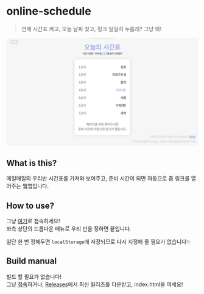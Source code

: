 # online-schedule
> 언제 시간표 켜고, 오늘 날짜 찾고, 링크 일일히 누를래? 그냥 봐!

![MyRhyLogo](resources/screenshot.png)

## What is this?

매일매일의 우리반 시간표를 가져와 보여주고, 준비 시간이 되면 자동으로 줌 링크를 열어주는 웹앱입니다.

## How to use?

그냥 [여기](https://coupy.dev/projects/online-schedule/)로 접속하세요!   
좌측 상단의 드롭다운 메뉴로 우리 반을 정하면 끝입니다.

일단 한 번 정해두면 `localStorage`에 저장되므로 다시 지정해 줄 필요가 없습니다✨

## Build manual

빌드 할 필요가 없습니다!   
그냥 [접속](https://coupy.dev/projects/online-schedule/)하거나, [Releases](https://github.com/HyeokjinKang/online-schedule/releases)에서 최신 릴리즈를 다운받고, index.html을 여세요!